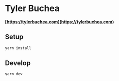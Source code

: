 # Tyler Buchea

**[https://tylerbuchea.com](https://tylerbuchea.com)**

## Setup

```bash
yarn install
```

## Develop

```bash
yarn dev
```
